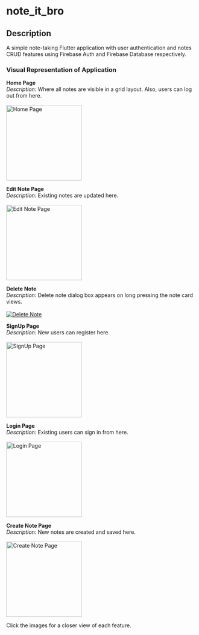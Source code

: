 # note_it_bro

## Description
A simple note-taking Flutter application with user authentication and notes CRUD features using Firebase Auth and Firebase Database respectively.

### Visual Representation of Application

<b>Home Page</b>  
*Description:* Where all notes are visible in a grid layout. Also, users can log out from here.  
<br>
<img src="https://drive.google.com/uc?id=1HFDig87EMLC4Yg9et1h-h4KnEJmoK10-" alt="Home Page" width="200"/>
<br>

<b>Edit Note Page</b>  
*Description:* Existing notes are updated here.  
<br>
<img src="https://drive.google.com/uc?id=1HFhVyiH-8thsQbUa7auD9wM8hIl_Wr_F" alt="Edit Note Page" width="200"/>
<br>

<b>Delete Note</b>  
*Description:* Delete note dialog box appears on long pressing the note card views.  
<br>
[![Delete Note](https://drive.google.com/thumbnail?id=1HGRYnfoCXpkxgS5iz8-bC_xmoh6d14fE)](https://drive.google.com/file/d/1HGRYnfoCXpkxgS5iz8-bC_xmoh6d14fE/view?usp=sharing)
<br>

<b>SignUp Page</b>  
*Description:* New users can register here.  
<br>
<img src="https://drive.google.com/uc?id=1HTtO2ERI9Q1fOog3uXUUytonsHYeiXzy" alt="SignUp Page" width="200"/>
<br>

<b>Login Page</b>  
*Description:* Existing users can sign in from here.  
<br>
<img src="https://drive.google.com/uc?id=1HTwEe_GLiudq6xn_qWk_MIpV3EK4_1Nm" alt="Login Page" width="200"/>
<br>

<b>Create Note Page</b>  
*Description:* New notes are created and saved here.  
<br>
<img src="https://drive.google.com/uc?id=1H_lVuzYw7NnkUl9Qn_11pHE2YJHUjuZK" alt="Create Note Page" width="200"/>
<br>

Click the images for a closer view of each feature.
